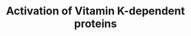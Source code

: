 ---
annotations:
- type: Pathway Ontology
  value: vitamin K metabolic pathway
authors:
- AnnaVanWersch
- Andra
description: Vitamin K activates coagulation factors
last-edited: 2022-02-21
organisms:
- Homo sapiens
redirect_from:
- /index.php/Pathway:WP5186
- /instance/WP5186
schema-jsonld:
- '@context': https://schema.org/
  '@id': https://wikipathways.github.io/pathways/WP5186.html
  '@type': Dataset
  creator:
    '@type': Organization
    name: WikiPathways
  description: Vitamin K activates coagulation factors
  keywords:
  - glutamate
  - dithiols
  - Blood-coagulation factor II
  - Coagulation factor IX
  - Coagulation factor VII
  - NADPH
  - GGCX
  - NAD(P)H dehydrogenase [quinone] 1
  - Vitamin K-dependent protein C
  - Vitamin K hydroquinone
  - Coagulation factor X
  - disulfides
  - vitamin K2
  - Vitamin K-dependent protein S
  - Vitamin K-dependent protein Z
  - Vitamin K epoxide
  - NADP+
  - VKORC1
  - gamma-carboxyglutamate
  - Vitamin K reductase
  - Vitamin K1
  - Warfarin
  license: CC0
  name: Activation of Vitamin K-dependent proteins
seo: CreativeWork
title: Activation of Vitamin K-dependent proteins
wpid: WP5186
---